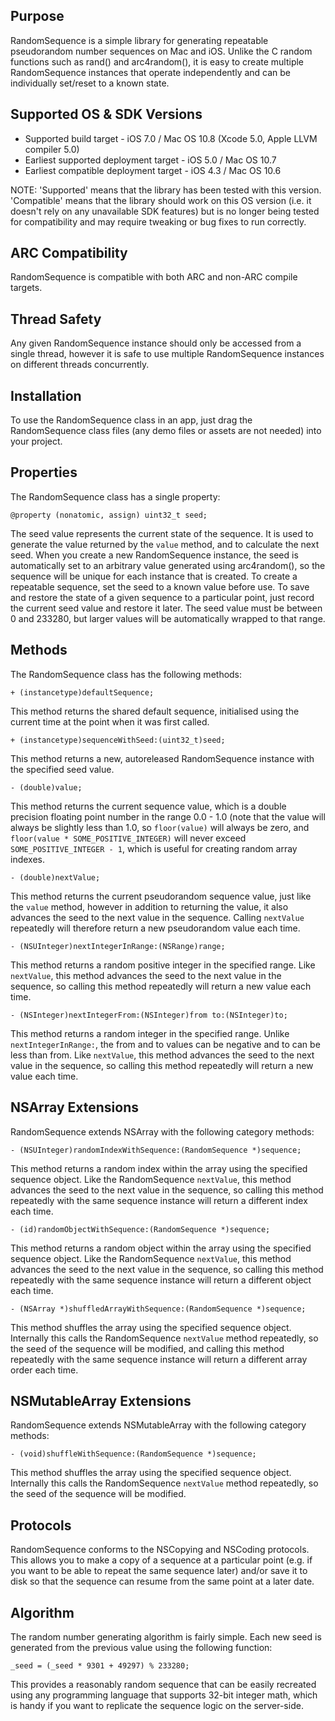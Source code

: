 Purpose
--------------

RandomSequence is a simple library for generating repeatable pseudorandom number sequences on Mac and iOS. Unlike the C random functions such as rand() and arc4random(), it is easy to create multiple RandomSequence instances that operate independently and can be individually set/reset to a known state.


Supported OS & SDK Versions
-----------------------------

* Supported build target - iOS 7.0 / Mac OS 10.8 (Xcode 5.0, Apple LLVM compiler 5.0)
* Earliest supported deployment target - iOS 5.0 / Mac OS 10.7
* Earliest compatible deployment target - iOS 4.3 / Mac OS 10.6

NOTE: 'Supported' means that the library has been tested with this version. 'Compatible' means that the library should work on this OS version (i.e. it doesn't rely on any unavailable SDK features) but is no longer being tested for compatibility and may require tweaking or bug fixes to run correctly.


ARC Compatibility
------------------

RandomSequence is compatible with both ARC and non-ARC compile targets.


Thread Safety
--------------

Any given RandomSequence instance should only be accessed from a single thread, however it is safe to use multiple RandomSequence instances on different threads concurrently.


Installation
--------------

To use the RandomSequence class in an app, just drag the RandomSequence class files (any demo files or assets are not needed) into your project.


Properties
--------------

The RandomSequence class has a single property:

	@property (nonatomic, assign) uint32_t seed;

The seed value represents the current state of the sequence. It is used to generate the value returned by the `value` method, and to calculate the next seed. When you create a new RandomSequence instance, the seed is automatically set to an arbitrary value generated using arc4random(), so the sequence will be unique for each instance that is created. To create a repeatable sequence, set the seed to a known value before use. To save and restore the state of a given sequence to a particular point, just record the current seed value and restore it later. The seed value must be between 0 and 233280, but larger values will be automatically wrapped to that range.


Methods
--------------

The RandomSequence class has the following methods:

	+ (instancetype)defaultSequence;
	
This method returns the shared default sequence, initialised using the current time at the point when it was first called.
	
    + (instancetype)sequenceWithSeed:(uint32_t)seed;
    
This method returns a new, autoreleased RandomSequence instance with the specified seed value.

    - (double)value;

This method returns the current sequence value, which is a double precision floating point number in the range 0.0 - 1.0 (note that the value will always be slightly less than 1.0, so `floor(value)` will always be zero, and `floor(value * SOME_POSITIVE_INTEGER)` will never exceed `SOME_POSITIVE_INTEGER - 1`, which is useful for creating random array indexes.

    - (double)nextValue;
    
This method returns the current pseudorandom sequence value, just like the `value` method, however in addition to returning the value, it also advances the seed to the next value in the sequence. Calling `nextValue` repeatedly will therefore return a new pseudorandom value each time.
    
    - (NSUInteger)nextIntegerInRange:(NSRange)range;
    
This method returns a random positive integer in the specified range. Like `nextValue`, this method advances the seed to the next value in the sequence, so calling this method repeatedly will return a new value each time. 
    
    - (NSInteger)nextIntegerFrom:(NSInteger)from to:(NSInteger)to;

This method returns a random integer in the specified range. Unlike `nextIntegerInRange:`, the from and to values can be negative and to can be less than from. Like `nextValue`, this method advances the seed to the next value in the sequence, so calling this method repeatedly will return a new value each time. 


NSArray Extensions
---------------

RandomSequence extends NSArray with the following category methods:

    - (NSUInteger)randomIndexWithSequence:(RandomSequence *)sequence;
    
This method returns a random index within the array using the specified sequence object. Like the RandomSequence `nextValue`, this method advances the seed to the next value in the sequence, so calling this method repeatedly with the same sequence instance will return a different index each time. 
    
    - (id)randomObjectWithSequence:(RandomSequence *)sequence;
    
This method returns a random object within the array using the specified sequence object. Like the RandomSequence `nextValue`, this method advances the seed to the next value in the sequence, so calling this method repeatedly with the same sequence instance will return a different object each time.
 
    - (NSArray *)shuffledArrayWithSequence:(RandomSequence *)sequence;
    
This method shuffles the array using the specified sequence object. Internally this calls the RandomSequence `nextValue` method repeatedly, so the seed of the sequence will be modified, and calling this method repeatedly with the same sequence instance will return a different array order each time.


NSMutableArray Extensions
-----------------------------

RandomSequence extends NSMutableArray with the following category methods:

    - (void)shuffleWithSequence:(RandomSequence *)sequence;

This method shuffles the array using the specified sequence object. Internally this calls the RandomSequence `nextValue` method repeatedly, so the seed of the sequence will be modified.


Protocols
------------------

RandomSequence conforms to the NSCopying and NSCoding protocols. This allows you to make a copy of a sequence at a particular point (e.g. if you want to be able to repeat the same sequence later) and/or save it to disk so that the sequence can resume from the same point at a later date.


Algorithm
------------------

The random number generating algorithm is fairly simple. Each new seed is generated from the previous value using the following function:

    _seed = (_seed * 9301 + 49297) % 233280;
    
This provides a reasonably random sequence that can be easily recreated using any programming language that supports 32-bit integer math, which is handy if you want to replicate the sequence logic on the server-side.